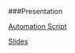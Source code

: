 ###Presentation
<br>

[Automation Script](https://github.com/iCyber-Gaurd/icybergaurd/edit/main/backup_script.sh)

[Slides](https://docs.google.com/presentation/d/1sDyxcNz0qdsVfjNpAD_Qv5-ZdHUR1mH1ONyMOpdhrho/edit?usp=sharing)
